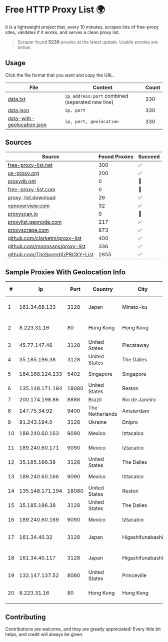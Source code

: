 
# Free HTTP Proxy List 🌍

It is a lightweight project that, every 10 minutes, scrapes lots of free-proxy sites, validates if it works, and serves a clean proxy list.


> Scraper found **5239** proxies at the latest update. Usable proxies are below.

## Usage

Click the file format that you want and copy the URL.


|File|Content|Count|
|----|-------|-----|
|[data.txt](https://raw.githubusercontent.com/themiralay/Proxy-List-World/master/data.txt)|`ip_address:port` combined (seperated new line)|330|
|[data.json](https://raw.githubusercontent.com/themiralay/Proxy-List-World/master/data.json)|`ip, port`|330|
|[data-with-geolocation.json](https://raw.githubusercontent.com/themiralay/Proxy-List-World/master/data-with-geolocation.json)|`ip, port, geolocation`|330|

## Sources

|Source|Found Proxies|Succeed|
|------|-------------|-------|
|[free-proxy-list.net](https://free-proxy-list.net)|300|✅|
|[us-proxy.org](https://www.us-proxy.org)|200|✅|
|[proxydb.net](http://proxydb.net)|0|🚫|
|[free-proxy-list.com](https://free-proxy-list.com/?page=&port=&type%5B%5D=http&type%5B%5D=https&up_time=0&search=Search)|0|🚫|
|[proxy-list.download](https://www.proxy-list.download/HTTP)|26|✅|
|[vpnoverview.com](https://vpnoverview.com/privacy/anonymous-browsing/free-proxy-servers)|32|✅|
|[proxyscan.io](https://www.proxyscan.io)|0|🚫|
|[proxylist.geonode.com](https://proxylist.geonode.com/api/proxy-list?limit=300&page=1&sort_by=lastChecked&sort_type=desc&protocols=http,https)|217|✅|
|[proxyscrape.com](https://api.proxyscrape.com/v2/?request=displayproxies&protocol=http&timeout=10000&country=all&ssl=all&anonymity=all)|873|✅|
|[github.com/clarketm/proxy-list](https://raw.githubusercontent.com/clarketm/proxy-list/master/proxy-list-raw.txt)|400|✅|
|[github.com/monosans/proxy-list](https://raw.githubusercontent.com/monosans/proxy-list/main/proxies/http.txt)|336|✅|
|[github.com/TheSpeedX/PROXY-List](https://raw.githubusercontent.com/TheSpeedX/PROXY-List/master/http.txt)|2855|✅|


## Sample Proxies With Geolocation Info

|#|Ip|Port|Country|City|Internet Service Provider|
|-|--|----|-------|----|-------------------------|
|1|161.34.68.133|3128|Japan|Minato-ku|NTT PC Communications, Inc.|
|2|8.223.31.16|80|Hong Kong|Hong Kong|Alibaba (US) Technology Co., Ltd.|
|3|45.77.147.46|3128|United States|Piscataway|The Constant Company|
|4|35.185.196.38|3128|United States|The Dalles|Google LLC|
|5|184.168.124.233|5402|Singapore|Singapore|GoDaddy.com, LLC|
|6|135.148.171.194|18080|United States|Reston|OVH SAS|
|7|200.174.198.86|8888|Brazil|Rio de Janeiro|Claro S.A|
|8|147.75.34.92|9400|The Netherlands|Amsterdam|Packet Host, Inc.|
|9|91.243.194.0|3128|Ukraine|Dnipro|Traditional LLC|
|10|189.240.60.163|9090|Mexico|Iztacalco|Uninet S.A. de C.V.|
|11|189.240.60.171|9090|Mexico|Iztacalco|Uninet S.A. de C.V.|
|12|35.185.196.38|3128|United States|The Dalles|Google LLC|
|13|189.240.60.166|9090|Mexico|Iztacalco|Uninet S.A. de C.V.|
|14|135.148.171.194|18080|United States|Reston|OVH SAS|
|15|35.185.196.38|3128|United States|The Dalles|Google LLC|
|16|189.240.60.169|9090|Mexico|Iztacalco|Uninet S.A. de C.V.|
|17|161.34.40.32|3128|Japan|Higashifunabashi|NTT PC Communications, Inc.|
|18|161.34.40.117|3128|Japan|Higashifunabashi|NTT PC Communications, Inc.|
|19|132.147.137.52|8080|United States|Princeville|Nextlink Broadband|
|20|8.223.31.16|80|Hong Kong|Hong Kong|Alibaba (US) Technology Co., Ltd.|



## Contributing

Contributions are welcome, and they are greatly appreciated! Every
little bit helps, and credit will always be given.

